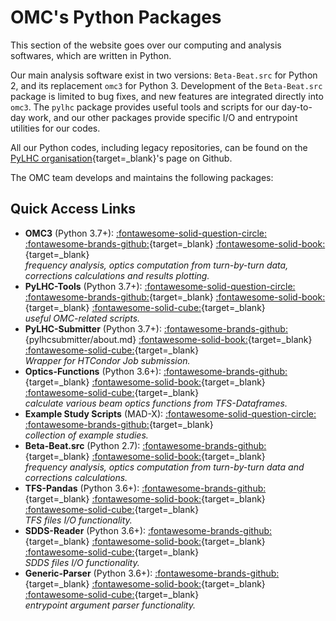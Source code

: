# OMC's Python Packages

This section of the website goes over our computing and analysis softwares, which are written in Python.

Our main analysis software exist in two versions: `Beta-Beat.src` for Python 2, and its replacement `omc3` for Python 3.
Development of the `Beta-Beat.src` package is limited to bug fixes, and new features are integrated directly into `omc3`.
The `pylhc` package provides useful tools and scripts for our day-to-day work, and our other packages provide specific I/O and entrypoint utilities for our codes.

All our Python codes, including legacy repositories, can be found on the [PyLHC organisation][pylhc_github]{target=_blank}'s page on Github.

The OMC team develops and maintains the following packages:

## Quick Access Links

- **OMC3** (Python 3.7+): [:fontawesome-solid-question-circle:](omc3/about.md) [:fontawesome-brands-github:][omc3]{target=\_blank} [:fontawesome-solid-book:][omc3_doc]{target=\_blank} <br>
  _frequency analysis, optics computation from turn-by-turn data, corrections calculations and results plotting._
- **PyLHC-Tools** (Python 3.7+): [:fontawesome-solid-question-circle:](pylhc/about.md) [:fontawesome-brands-github:][pylhc]{target=\_blank} [:fontawesome-solid-book:][pylhc_doc]{target=\_blank} [:fontawesome-solid-cube:][pylhc_pypi]{target=\_blank} <br>
  _useful OMC-related scripts._
- **PyLHC-Submitter** (Python 3.7+): [:fontawesome-brands-github:][pylhc_submitter]{pylhcsubmitter/about.md} [:fontawesome-solid-book:][pylhc_submitter_doc]{target=\_blank} [:fontawesome-solid-cube:][pylhc_submitter_pypi]{target=\_blank} <br>
  _Wrapper for HTCondor Job submission._
- **Optics-Functions** (Python 3.6+): [:fontawesome-brands-github:][optics_functions]{target=\_blank} [:fontawesome-solid-book:][optics_functions_doc]{target=\_blank} [:fontawesome-solid-cube:][optics_functions_pypi]{target=\_blank} <br>
  _calculate various beam optics functions from TFS-Dataframes._
- **Example Study Scripts** (MAD-X): [:fontawesome-solid-question-circle:](mess/about.md) [:fontawesome-brands-github:][mess]{target=\_blank} <br>
  _collection of example studies._
- **Beta-Beat.src** (Python 2.7): [:fontawesome-brands-github:][betabeatsrc]{target=\_blank} [:fontawesome-solid-book:][betabeatsrc_doc]{target=\_blank} <br>
  _frequency analysis, optics computation from turn-by-turn data and corrections calculations._
- **TFS-Pandas** (Python 3.6+): [:fontawesome-brands-github:][tfspandas]{target=\_blank} [:fontawesome-solid-book:][tfspandas_doc]{target=\_blank} [:fontawesome-solid-cube:][tfs_pypi]{target=\_blank} <br>
  _*TFS files* I/O functionality._
- **SDDS-Reader** (Python 3.6+): [:fontawesome-brands-github:][sdds]{target=\_blank} [:fontawesome-solid-book:][sdds_doc]{target=\_blank} [:fontawesome-solid-cube:][sdds_pypi]{target=\_blank} <br>
  _*SDDS files* I/O functionality._
- **Generic-Parser** (Python 3.6+): [:fontawesome-brands-github:][generic_parser]{target=\_blank} [:fontawesome-solid-book:][generic_parser_doc]{target=\_blank} [:fontawesome-solid-cube:][generic_parser_pypi]{target=\_blank} <br>
  _entrypoint argument parser functionality._

[pylhc_github]: https://github.com/pylhc/
[betabeatsrc]: https://github.com/pylhc/Beta-Beat.src
[betabeatsrc_doc]: https://pylhc.github.io/Beta-Beat.src
[omc3]: https://github.com/pylhc/omc3
[omc3_doc]: https://pylhc.github.io/omc3
[pylhc]: https://github.com/pylhc/pylhc
[pylhc_doc]: https://pylhc.github.io/PyLHC
[tfspandas]: https://github.com/pylhc/tfs
[tfspandas_doc]: https://pylhc.github.io/tfs
[sdds]: https://github.com/pylhc/sdds
[sdds_doc]: https://pylhc.github.io/sdds
[generic_parser]: https://github.com/pylhc/generic_parser
[generic_parser_doc]: https://pylhc.github.io/generic_parser
[pylhc_submitter]: https://github.com/pylhc/submitter
[pylhc_submitter_doc]: https://pylhc.github.io/submitter/
[mess]: https://github.com/pylhc/MESS
[pylhc_pypi]: https://pypi.org/project/pylhc/
[sdds_pypi]: https://pypi.org/project/sdds/
[tfs_pypi]: https://pypi.org/project/tfs-pandas/
[generic_parser_pypi]: https://pypi.org/project/generic-parser/
[pylhc_submitter_pypi]: https://pypi.org/project/pylhc-submitter/
[optics_functions]: https://github.com/pylhc/optics_functions
[optics_functions_doc]: https://pylhc.github.io/optics_functions
[optics_functions_pypi]: https://pypi.org/project/optics-functions/
